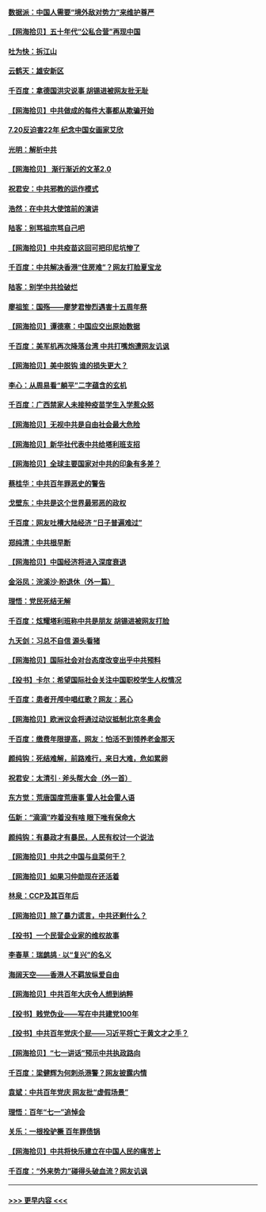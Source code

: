 #### [数据派：中国人需要“境外敌对势力”来维护尊严](../pages/nsc993/n13106141.md?t=07221901) 
#### [【网海拾贝】五十年代“公私合营”再现中国](../pages/nsc993/n13104069.md?t=07221901) 
#### [吐为快：拆江山](../pages/nsc993/n13103889.md?t=07221901) 
#### [云鹤天：雄安新区](../pages/nsc993/n13103872.md?t=07221901) 
#### [千百度：拿德国洪灾说事 胡锡进被网友批无耻](../pages/nsc993/n13103798.md?t=07221901) 
#### [【网海拾贝】中共做成的每件大事都从欺骗开始](../pages/nsc993/n13101163.md?t=07221901) 
#### [7.20反迫害22年 纪念中国女画家艾欣](../pages/nsc993/n13100071.md?t=07221901) 
#### [光明：解析中共](../pages/nsc993/n13099934.md?t=07221901) 
#### [【网海拾贝】 渐行渐近的文革2.0](../pages/nsc993/n13099588.md?t=07221901) 
#### [祝君安：中共邪教的运作模式](../pages/nsc993/n13099456.md?t=07221901) 
#### [浩然：在中共大使馆前的演讲](../pages/nsc993/n13098467.md?t=07221901) 
#### [陆客：别骂祖宗骂自己吧](../pages/nsc993/n13097813.md?t=07221901) 
#### [【网海拾贝】中共疫苗这回可把印尼坑惨了](../pages/nsc993/n13096777.md?t=07221901) 
#### [千百度：中共解决香港“住房难”？网友打脸夏宝龙](../pages/nsc993/n13096607.md?t=07221901) 
#### [陆客：别学中共捡破烂](../pages/nsc993/n13096489.md?t=07221901) 
#### [廖祖笙：国殇——廖梦君惨烈遇害十五周年祭](../pages/nsc993/n13096340.md?t=07221901) 
#### [【网海拾贝】谭德塞：中国应交出原始数据](../pages/nsc993/n13095308.md?t=07221901) 
#### [千百度：美军机再次降落台湾 中共打嘴炮遭网友讥讽](../pages/nsc993/n13095250.md?t=07221901) 
#### [【网海拾贝】美中脱钩 谁的损失更大？](../pages/nsc993/n13093068.md?t=07221901) 
#### [李心：从周易看“躺平”二字蕴含的玄机](../pages/nsc993/n13091424.md?t=07221901) 
#### [千百度：广西禁家人未接种疫苗学生入学惹众怒](../pages/nsc993/n13090506.md?t=07221901) 
#### [【网海拾贝】无视中共是自由社会最大危险](../pages/nsc993/n13089767.md?t=07221901) 
#### [【网海拾贝】新华社代表中共给塔利班支招](../pages/nsc993/n13087892.md?t=07221901) 
#### [【网海拾贝】全球主要国家对中共的印象有多差？](../pages/nsc993/n13085788.md?t=07221901) 
#### [蔡桂华：中共百年罪恶史的警告](../pages/nsc993/n13085715.md?t=07221901) 
#### [戈壁东：中共是这个世界最邪恶的政权](../pages/nsc993/n13085641.md?t=07221901) 
#### [千百度：网友吐槽大陆经济 “日子普遍难过”](../pages/nsc993/n13085475.md?t=07221901) 
#### [郑纯清：中共根早断](../pages/nsc993/n13084579.md?t=07221901) 
#### [【网海拾贝】中国经济将进入深度衰退](../pages/nsc993/n13082552.md?t=07221901) 
#### [金浴凤：浣溪沙·盼退休（外一篇）](../pages/nsc993/n13081560.md?t=07221901) 
#### [理悟：党民死结无解](../pages/nsc993/n13081552.md?t=07221901) 
#### [千百度：炫耀塔利班称中共是朋友  胡锡进被网友打脸](../pages/nsc993/n13081538.md?t=07221901) 
#### [九天剑：习总不自信 源头看猪](../pages/nsc993/n13081197.md?t=07221901) 
#### [【网海拾贝】国际社会对台态度改变出乎中共预料](../pages/nsc993/n13080968.md?t=07221901) 
#### [【投书】卡尔：希望国际社会关注中国职校学生人权情况](../pages/nsc993/n13080410.md?t=07221901) 
#### [千百度：患者开颅中唱红歌？网友：恶心](../pages/nsc993/n13080377.md?t=07221901) 
#### [【网海拾贝】欧洲议会将通过动议抵制北京冬奥会](../pages/nsc993/n13078156.md?t=07221901) 
#### [千百度：缴费年限提高，网友：怕活不到领养老金那天](../pages/nsc993/n13078088.md?t=07221901) 
#### [颜纯钩：死结难解，前路难行，来日大难，危如累卵](../pages/nsc993/n13077179.md?t=07221901) 
#### [祝君安：太清引 · 斧头帮大会（外一首）](../pages/nsc993/n13077162.md?t=07221901) 
#### [东方觉：荒唐国度荒唐事 雷人社会雷人语](../pages/nsc993/n13075917.md?t=07221901) 
#### [伍新：“滴滴”咋着没有啥 眼下唯有保命大](../pages/nsc993/n13075894.md?t=07221901) 
#### [颜纯钩：有暴政才有暴民，人民有权讨一个说法](../pages/nsc993/n13075734.md?t=07221901) 
#### [【网海拾贝】中共之中国与韭菜何干？](../pages/nsc993/n13075428.md?t=07221901) 
#### [【网海拾贝】如果习仲勋现在还活着](../pages/nsc993/n13073410.md?t=07221901) 
#### [林泉：CCP及其百年后](../pages/nsc993/n13073226.md?t=07221901) 
#### [【网海拾贝】除了暴力谎言，中共还剩什么？](../pages/nsc993/n13071082.md?t=07221901) 
#### [【投书】一个民营企业家的维权故事](../pages/nsc993/n13070932.md?t=07221901) 
#### [李春草：瑞鹧鸪 · 以“复兴”的名义](../pages/nsc993/n13069984.md?t=07221901) 
#### [海阔天空——香港人不羁放纵爱自由](../pages/nsc993/n13069407.md?t=07221901) 
#### [【网海拾贝】中共百年大庆令人想到纳粹](../pages/nsc993/n13068483.md?t=07221901) 
#### [【投书】贱党伪业——写在中共建党100年](../pages/nsc993/n13067843.md?t=07221901) 
#### [【投书】中共百年党庆个屁——习近平将亡于黄文才之手？](../pages/nsc993/n13067425.md?t=07221901) 
#### [【网海拾贝】“七一讲话”预示中共执政路向](../pages/nsc993/n13066434.md?t=07221901) 
#### [千百度：梁健辉为何刺杀港警？网友披露内情](../pages/nsc993/n13066979.md?t=07221901) 
#### [袁斌：中共百年党庆 网友批“虚假场景”](../pages/nsc993/n13066385.md?t=07221901) 
#### [理悟：百年“七一”追悼会](../pages/nsc993/n13066106.md?t=07221901) 
#### [关乐：一根拴驴橛 百年罪债锅](../pages/nsc993/n13066089.md?t=07221901) 
#### [【网海拾贝】中共将快乐建立在中国人民的痛苦上](../pages/nsc993/n13064939.md?t=07221901) 
#### [千百度：“外来势力”碰得头破血流？网友讥讽](../pages/nsc993/n13064878.md?t=07221901) 

----
#### [ >>> 更早内容 <<< ](../indexes/nsc993-earlier.md)
